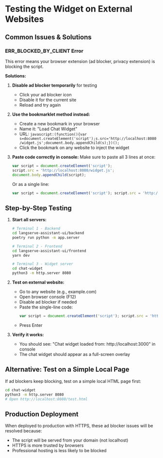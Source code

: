 # Testing the Widget on External Websites

## Common Issues & Solutions

### ERR_BLOCKED_BY_CLIENT Error

This error means your browser extension (ad blocker, privacy extension) is blocking the script.

**Solutions:**

1. **Disable ad blocker temporarily** for testing
   - Click your ad blocker icon
   - Disable it for the current site
   - Reload and try again

2. **Use the bookmarklet method instead:**
   - Create a new bookmark in your browser
   - Name it: "Load Chat Widget"
   - URL: `javascript:(function(){var s=document.createElement('script');s.src='http://localhost:8080/widget.js';document.body.appendChild(s);})();`
   - Click the bookmark on any website to inject the widget

3. **Paste code correctly in console:**
   Make sure to paste all 3 lines at once:
   ```javascript
   var script = document.createElement('script');
   script.src = 'http://localhost:8080/widget.js';
   document.body.appendChild(script);
   ```
   
   Or as a single line:
   ```javascript
   var script = document.createElement('script'); script.src = 'http://localhost:8080/widget.js'; document.body.appendChild(script);
   ```

## Step-by-Step Testing

1. **Start all servers:**
   ```bash
   # Terminal 1 - Backend
   cd langserve-assistant-ui/backend
   poetry run python -m app.server
   
   # Terminal 2 - Frontend
   cd langserve-assistant-ui/frontend
   yarn dev
   
   # Terminal 3 - Widget server
   cd chat-widget
   python3 -m http.server 8080
   ```

2. **Test on external website:**
   - Go to any website (e.g., example.com)
   - Open browser console (F12)
   - Disable ad blocker if needed
   - Paste the single-line code:
     ```javascript
     var script = document.createElement('script'); script.src = 'http://localhost:8080/widget.js'; document.body.appendChild(script);
     ```
   - Press Enter

3. **Verify it works:**
   - You should see: "Chat widget loaded from: http://localhost:3000" in console
   - The chat widget should appear as a full-screen overlay

## Alternative: Test on a Simple Local Page

If ad blockers keep blocking, test on a simple local HTML page first:

```bash
cd chat-widget
python3 -m http.server 8080
# Open http://localhost:8080/test.html
```

## Production Deployment

When deployed to production with HTTPS, these ad blocker issues will be resolved because:
- The script will be served from your domain (not localhost)
- HTTPS is more trusted by browsers
- Professional hosting is less likely to be blocked

